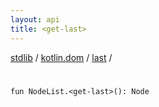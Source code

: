 ```yaml
---
layout: api
title: <get-last>
---
```

[stdlib](../../index.html) / [kotlin.dom](../index.html) / [last](index.html) / [<get-last>](_get-last_.html)

# <get-last>

```
fun NodeList.<get-last>(): Node
```

